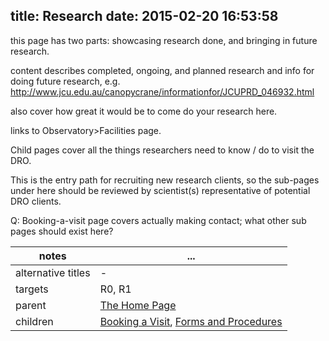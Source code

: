 title: Research
date: 2015-02-20 16:53:58
---

this page has two parts: showcasing research done, and bringing in future research.

content describes completed, ongoing, and planned research and info for doing future research, e.g. http://www.jcu.edu.au/canopycrane/informationfor/JCUPRD_046932.html

also cover how great it would be to come do your research here.

links to Observatory>Facilities page.

Child pages cover all the things researchers need to know / do to visit the DRO.

This is the entry path for recruiting new research clients, so the sub-pages under here should be reviewed by scientist(s) representative of potential DRO clients.

Q: Booking-a-visit page covers actually making contact; what other sub pages should exist here?

notes | ...
------|-----
alternative titles | -
targets | R0, R1
parent | <a href="../">The Home Page</a>
children | <a href="../booking-a-visit">Booking a Visit</a>, <a href="../forms-and-procedures">Forms and Procedures</a>
